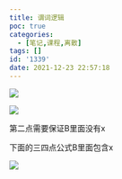 ```yaml
---
title: 谓词逻辑
poc: true
categories:
  - [笔记,课程,离散]
tags: []
id: '1339'
date: 2021-12-23 22:57:18
---
```


![](https://raw.githubusercontent.com/Valkierja/ALLPIC/main/img/202303172100880.png)

![](https://raw.githubusercontent.com/Valkierja/ALLPIC/main/img/202303172100501.png)

第二点需要保证B里面没有x

下面的三四点公式B里面包含x

![](https://raw.githubusercontent.com/Valkierja/ALLPIC/main/img/202303172100698.png)